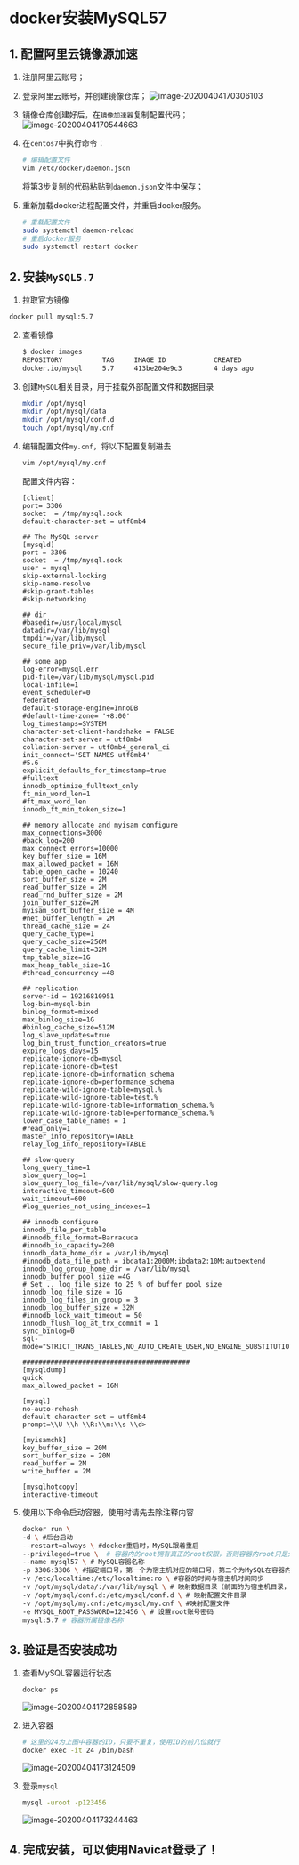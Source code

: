 # docker安装MySQL57

## 1. 配置阿里云镜像源加速

1. 注册阿里云账号；

2. 登录阿里云账号，并创建镜像仓库；
   ![image-20200404170306103](C:\Users\wyd79\AppData\Roaming\Typora\typora-user-images\image-20200404170306103.png)

3. 镜像仓库创建好后，在`镜像加速器`复制配置代码；
   ![image-20200404170544663](C:\Users\wyd79\AppData\Roaming\Typora\typora-user-images\image-20200404170544663.png)

4. 在`centos7`中执行命令：

   ```sh
   # 编辑配置文件
   vim /etc/docker/daemon.json
   ```

   将第3步复制的代码粘贴到`daemon.json`文件中保存；

5. 重新加载docker进程配置文件，并重启docker服务。

   ```sh
   # 重载配置文件
   sudo systemctl daemon-reload
   # 重启docker服务
   sudo systemctl restart docker
   ```

## 2. 安装`MySQL5.7`

1.  拉取官方镜像

   ```sh
   docker pull mysql:5.7
   ```

2. 查看镜像

   ```sh
   $ docker images
   REPOSITORY          TAG     IMAGE ID            CREATED             SIZE
   docker.io/mysql     5.7     413be204e9c3        4 days ago          456 MB
   ```

3. 创建`MySQL`相关目录，用于挂载外部配置文件和数据目录

   ```sh
   mkdir /opt/mysql
   mkdir /opt/mysql/data
   mkdir /opt/mysql/conf.d
   touch /opt/mysql/my.cnf
   ```

4. 编辑配置文件`my.cnf`，将以下配置复制进去

   ```sh
   vim /opt/mysql/my.cnf
   ```

   配置文件内容：

   ```properties
   [client]
   port= 3306
   socket  = /tmp/mysql.sock
   default-character-set = utf8mb4
   
   ## The MySQL server
   [mysqld]
   port = 3306
   socket  = /tmp/mysql.sock
   user = mysql
   skip-external-locking
   skip-name-resolve
   #skip-grant-tables
   #skip-networking
   
   ## dir
   #basedir=/usr/local/mysql
   datadir=/var/lib/mysql
   tmpdir=/var/lib/mysql
   secure_file_priv=/var/lib/mysql
   
   ## some app
   log-error=mysql.err
   pid-file=/var/lib/mysql/mysql.pid
   local-infile=1
   event_scheduler=0
   federated
   default-storage-engine=InnoDB
   #default-time-zone= '+8:00'
   log_timestamps=SYSTEM
   character-set-client-handshake = FALSE
   character-set-server = utf8mb4
   collation-server = utf8mb4_general_ci
   init_connect='SET NAMES utf8mb4'
   #5.6
   explicit_defaults_for_timestamp=true
   #fulltext
   innodb_optimize_fulltext_only
   ft_min_word_len=1
   #ft_max_word_len
   innodb_ft_min_token_size=1
   
   ## memory allocate and myisam configure
   max_connections=3000
   #back_log=200
   max_connect_errors=10000
   key_buffer_size = 16M
   max_allowed_packet = 16M
   table_open_cache = 10240
   sort_buffer_size = 2M
   read_buffer_size = 2M
   read_rnd_buffer_size = 2M
   join_buffer_size=2M
   myisam_sort_buffer_size = 4M
   #net_buffer_length = 2M
   thread_cache_size = 24
   query_cache_type=1
   query_cache_size=256M
   query_cache_limit=32M
   tmp_table_size=1G
   max_heap_table_size=1G
   #thread_concurrency =48
   
   ## replication
   server-id = 19216810951
   log-bin=mysql-bin
   binlog_format=mixed
   max_binlog_size=1G
   #binlog_cache_size=512M
   log_slave_updates=true
   log_bin_trust_function_creators=true
   expire_logs_days=15
   replicate-ignore-db=mysql
   replicate-ignore-db=test
   replicate-ignore-db=information_schema
   replicate-ignore-db=performance_schema
   replicate-wild-ignore-table=mysql.%
   replicate-wild-ignore-table=test.%
   replicate-wild-ignore-table=information_schema.%
   replicate-wild-ignore-table=performance_schema.%
   lower_case_table_names = 1
   #read_only=1
   master_info_repository=TABLE
   relay_log_info_repository=TABLE
   
   ## slow-query
   long_query_time=1
   slow_query_log=1
   slow_query_log_file=/var/lib/mysql/slow-query.log
   interactive_timeout=600
   wait_timeout=600
   #log_queries_not_using_indexes=1
   
   ## innodb configure
   innodb_file_per_table
   #innodb_file_format=Barracuda
   #innodb_io_capacity=200
   innodb_data_home_dir = /var/lib/mysql
   #innodb_data_file_path = ibdata1:2000M;ibdata2:10M:autoextend
   innodb_log_group_home_dir = /var/lib/mysql
   innodb_buffer_pool_size =4G
   # Set .._log_file_size to 25 % of buffer pool size
   innodb_log_file_size = 1G
   innodb_log_files_in_group = 3
   innodb_log_buffer_size = 32M
   #innodb_lock_wait_timeout = 50
   innodb_flush_log_at_trx_commit = 1
   sync_binlog=0
   sql-mode="STRICT_TRANS_TABLES,NO_AUTO_CREATE_USER,NO_ENGINE_SUBSTITUTION"
   
   ##########################################
   [mysqldump]
   quick
   max_allowed_packet = 16M
   
   [mysql]
   no-auto-rehash
   default-character-set = utf8mb4
   prompt=\\U \\h \\R:\\m:\\s \\d>
   
   [myisamchk]
   key_buffer_size = 20M
   sort_buffer_size = 20M
   read_buffer = 2M
   write_buffer = 2M
   
   [mysqlhotcopy]
   interactive-timeout
   ```

5. 使用以下命令启动容器，使用时请先去除注释内容

   ```sh
   docker run \
   -d \ #后台启动
   --restart=always \ #docker重启时，MySQL跟着重启
   --privileged=true \	# 容器内的root拥有真正的root权限，否则容器内root只是外部普通用户权限
   --name mysql57 \ # MySQL容器名称
   -p 3306:3306 \ #指定端口号，第一个为宿主机对应的端口号，第二个为MySQL在容器内对外开放的端口号
   -v /etc/localtime:/etc/localtime:ro \ #容器的时间与宿主机时间同步
   -v /opt/mysql/data/:/var/lib/mysql \ # 映射数据目录（前面的为宿主机目录，后面为容器内目录）
   -v /opt/mysql/conf.d:/etc/mysql/conf.d \ # 映射配置文件目录
   -v /opt/mysql/my.cnf:/etc/mysql/my.cnf \ #映射配置文件
   -e MYSQL_ROOT_PASSWORD=123456 \ # 设置root账号密码
   mysql:5.7 # 容器所属镜像名称
   ```

## 3. 验证是否安装成功

1. 查看MySQL容器运行状态

   ```sh
   docker ps
   ```

   ![image-20200404172858589](C:\Users\wyd79\AppData\Roaming\Typora\typora-user-images\image-20200404172858589.png)

2. 进入容器

   ```sh
   # 这里的24为上图中容器的ID，只要不重复，使用ID的前几位就行
   docker exec -it 24 /bin/bash
   ```

   ![image-20200404173124509](C:\Users\wyd79\AppData\Roaming\Typora\typora-user-images\image-20200404173124509.png)

3. 登录`mysql`

   ```sh
   mysql -uroot -p123456
   ```

   ![image-20200404173244463](C:\Users\wyd79\AppData\Roaming\Typora\typora-user-images\image-20200404173244463.png)

## 4. 完成安装，可以使用Navicat登录了！